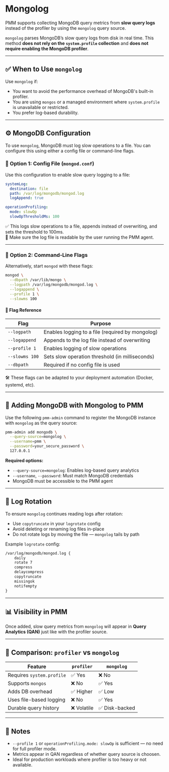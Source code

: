 # Mongolog

PMM supports collecting MongoDB query metrics from **slow query logs** instead of the profiler by using the `mongolog` query source.

`mongolog` parses MongoDB’s slow query logs from disk in real time. This method **does not rely on the `system.profile` collection** and **does not require enabling the MongoDB profiler**.

---

## ✅ When to Use `mongolog`

Use `mongolog` if:

- You want to avoid the performance overhead of MongoDB's built-in profiler.
- You are using `mongos` or a managed environment where `system.profile` is unavailable or restricted.
- You prefer log-based durability.

---
## ⚙️ MongoDB Configuration

To use `mongolog`, MongoDB must log slow operations to a file. You can configure this using either a config file or command-line flags.

### 🔧 Option 1: Config File (`mongod.conf`)

Use this configuration to enable slow query logging to a file:

```yaml
systemLog:
  destination: file
  path: /var/log/mongodb/mongod.log
  logAppend: true

operationProfiling:
  mode: slowOp
  slowOpThresholdMs: 100
```

✅ This logs slow operations to a file, appends instead of overwriting, and sets the threshold to 100ms.  
🔐 Make sure the log file is readable by the user running the PMM agent.

---

### 🔧 Option 2: Command-Line Flags

Alternatively, start `mongod` with these flags:

```bash
mongod \
  --dbpath /var/lib/mongo \
  --logpath /var/log/mongodb/mongod.log \
  --logappend \
  --profile 1 \
  --slowms 100
```

#### 🧾 Flag Reference

| Flag           | Purpose                                               |
|----------------|--------------------------------------------------------|
| `--logpath`    | Enables logging to a file (required by mongolog)      |
| `--logappend`  | Appends to the log file instead of overwriting        |
| `--profile 1`  | Enables logging of slow operations                     |
| `--slowms 100` | Sets slow operation threshold (in milliseconds)       |
| `--dbpath`     | Required if no config file is used                    |

🛠️ These flags can be adapted to your deployment automation (Docker, systemd, etc).

---

## 🧩 Adding MongoDB with Mongolog to PMM

Use the following `pmm-admin` command to register the MongoDB instance with `mongolog` as the query source:

```bash
pmm-admin add mongodb \
  --query-source=mongolog \
  --username=pmm \
  --password=your_secure_password \
  127.0.0.1
```

**Required options:**

- `--query-source=mongolog`: Enables log-based query analytics  
- `--username`, `--password`: Must match MongoDB credentials  
- MongoDB must be accessible to the PMM agent

---

## 🔁 Log Rotation

To ensure `mongolog` continues reading logs after rotation:

- Use `copytruncate` in your `logrotate` config
- Avoid deleting or renaming log files in-place
- Do not rotate logs by moving the file — `mongolog` tails by path

Example `logrotate` config:
```txt
/var/log/mongodb/mongod.log {
    daily
    rotate 7
    compress
    delaycompress
    copytruncate
    missingok
    notifempty
}
```

---

## 📊 Visibility in PMM

Once added, slow query metrics from `mongolog` will appear in **Query Analytics (QAN)** just like with the profiler source.


---

## 🧠 Comparison: `profiler` vs `mongolog`

| Feature                     | `profiler` | `mongolog`     |
|----------------------------|-------------|------------------|
| Requires `system.profile`  | ✅ Yes      | ❌ No            |
| Supports `mongos`          | ❌ No       | ✅ Yes           |
| Adds DB overhead           | ✅ Higher   | ✅ Low           |
| Uses file-based logging    | ❌ No       | ✅ Yes           |
| Durable query history      | ❌ Volatile | ✅ Disk-backed   |

---

## 🧪 Notes

- `--profile 1` or `operationProfiling.mode: slowOp` is sufficient — no need for full profiler mode.
- Metrics appear in QAN regardless of whether query source is choosen.
- Ideal for production workloads where profiler is too heavy or not available.

